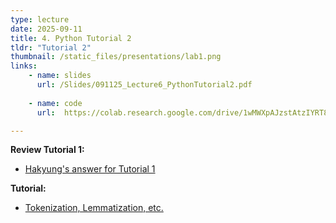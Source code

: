 ```yaml
---
type: lecture
date: 2025-09-11
title: 4. Python Tutorial 2
tldr: "Tutorial 2"
thumbnail: /static_files/presentations/lab1.png
links: 
    - name: slides
      url: /Slides/091125_Lecture6_PythonTutorial2.pdf
    
    - name: code
      url:  https://colab.research.google.com/drive/1wMWXpAJzstAtzIYRT8SDORVQVbLXiG8j?usp=sharing

---
```

**Review Tutorial 1:**
- <a href="https://colab.research.google.com/drive/1smylGpHH6cg5UZ2E253lZsgjy9OBxa60?usp=sharing" target="_blank" rel="noopener noreferrer">Hakyung's answer for Tutorial 1</a>

**Tutorial:**
- <a href="https://hksung.github.io/Fall25_PythonTutorial/5.html" target="_blank" rel="noopener noreferrer">Tokenization, Lemmatization, etc.</a>
